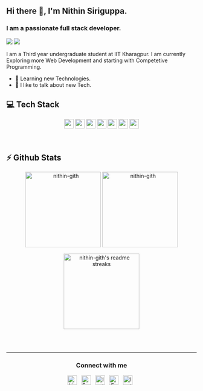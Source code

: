 ## Hi there 👋, I'm Nithin Siriguppa.
### I am a passionate full stack developer.


<p>

![](https://visitor-badge.glitch.me/badge?page_id=nithin-gith.nithin-gith)
    <a href="https://github.com/nithin-gith/"><img src="https://img.shields.io/github/followers/nithin-gith?style=social"/></a>

</p>

I am a Third year undergraduate student at IIT Kharagpur. I am currently Exploring more Web Development and starting with Competetive Programming.

- 🔭 Learning new Technologies.
- 💬 I like to talk about new Tech.


<h2><b>💻 Tech Stack</b></h2>
<p align="center">
  <img src="https://img.shields.io/badge/python-3776AB.svg?&style=for-the-badge&logo=python&logoColor=white" height="25"/>
  <img src="https://img.shields.io/badge/javascript-323330.svg?&style=for-the-badge&logo=javascript&logoColor=F7DF1E" height="25"/>
  <img src="https://img.shields.io/badge/Node.js-43853D?style=for-the-badge&logo=node.js&logoColor=white" height="25"/>
  <img src="https://img.shields.io/badge/Bootstrap-563D7C?style=for-the-badge&logo=bootstrap&logoColor=white" height="25"/>
  <img src="https://img.shields.io/badge/React-20232A?style=for-the-badge&logo=react&logoColor=61DAFB" height="25"/>
  <img src="https://img.shields.io/badge/git%20&%20github-FF9800.svg?&style=for-the-badge&logo=git&logoColor=white" height="25"/>
  <img src="https://img.shields.io/badge/Ubuntu-E95420?style=for-the-badge&logo=ubuntu&logoColor=white" height="25"/>
</p>

<br/>

<h2><b>⚡ Github Stats</b></h2>
<p align="center">
    <img height="200em" src="https://github-readme-stats.vercel.app/api?username=nithin-gith&count_private=true&show_icons=true&theme=tokyonight&include_all_commits=true&custom_title=My Github Stats&hide_border=false&border_color=808080&bg_color=242424" alt="nithin-gith"/>
    <img height="200em" src="https://github-readme-stats.vercel.app/api/top-langs/?username=nithin-gith&theme=tokyonight&hide=css,html&hide_border=false&border_color=808080&bg_color=242424" alt="nithin-gith" />
</p>

<p align="center">
  <img height="200em" src="https://github-readme-streak-stats.herokuapp.com/?user=nithin-gith&theme=tokyonight_duo&hide_border=false" alt="nithin-gith's readme streaks" />
</p>

<br/><br/>
<hr>

<!--from img.icons8.com/dusk/48/000000/name.png-->
<div>
  <h3 align="center">Connect with me</h3>
  <p align="center">
    <a href="https://www.linkedin.com/in/siriguppa-naga-nithin-3a9bba211/" ><img src="https://img.shields.io/badge/LinkedIn-282C34?logo=linkedin&logoColor=0077b5" alt="LinkedIn logo" title="LinkedIn" height="25" /><a>
    &nbsp;
    <a href="mailto:nithin.siriguppa@gmail.com" ><img src="https://img.shields.io/badge/Email-282C34?logo=gmail&logoColor=ff0000" alt="Email logo" title="Email" height="25" /><a>
    &nbsp;
    <a href="https://twitter.com/SiriguppaNithin" ><img src="https://img.shields.io/badge/Twitter-282C34?logo=twitter&logoColor=e95950" alt="Instagram logo" title="Instagram" height="25" /><a>
    &nbsp;
    <a href="https://www.facebook.com/nithin.siriguppa/" ><img src="https://img.shields.io/badge/Facebook-282C34?logo=facebook&logoColor=4267b2" alt="Facebook logo" title="Facebook" height="25" /><a>
    &nbsp;
    <a href="https://instagram.com/nithin_siriguppa" ><img src="https://img.shields.io/badge/Instagram-282C34?logo=instagram&logoColor=e95950" alt="Instagram logo" title="Instagram" height="25" /><a>
    &nbsp;
  </p>
</div>
